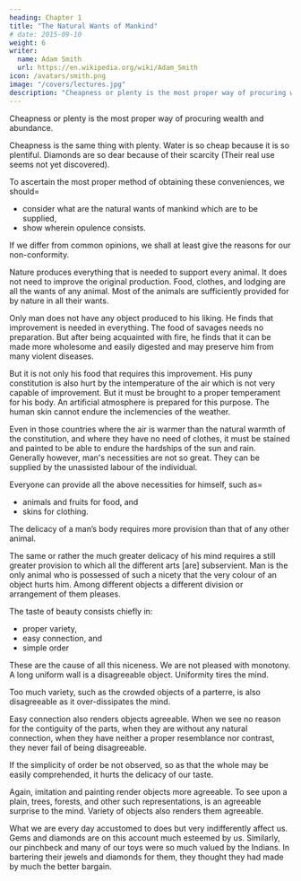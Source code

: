 ```yaml
---
heading: Chapter 1
title: "The Natural Wants of Mankind"
# date: 2015-09-10
weight: 6
writer:
  name: Adam Smith
  url: https://en.wikipedia.org/wiki/Adam_Smith
icon: /avatars/smith.png
image: "/covers/lectures.jpg"
description: "Cheapness or plenty is the most proper way of procuring wealth and abundance"
---
```




Cheapness or plenty is the most proper way of procuring wealth and abundance.

Cheapness is the same thing with plenty. Water is so cheap because it is so plentiful. Diamonds are so dear because of their scarcity (Their real use seems not yet discovered).

To ascertain the most proper method of obtaining these conveniences, we should= 
- consider what are the natural wants of mankind which are to be supplied,
- show wherein opulence consists.

If we differ from common opinions, we shall at least give the reasons for our non-conformity.

Nature produces everything that is needed to support every animal. It does not need to improve the original production. Food, clothes, and lodging are all the wants of any animal. Most of the animals are sufficiently provided for by nature in all their wants.

Only man does not have any object produced to his liking. He finds that improvement is needed in everything. The food of savages needs no preparation. But after being acquainted with fire, he finds that it can be made more wholesome and easily digested and may preserve him from many violent diseases.

But it is not only his food that requires this improvement. His puny constitution is also hurt by the intemperature of the air which is not very capable of improvement. But it must be brought to a proper temperament for his body. An artificial atmosphere is prepared for this purpose. The human skin cannot endure the inclemencies of the weather.

Even in those countries where the air is warmer than the natural warmth of the constitution, and where they have no need of clothes, it must be stained and painted to be able to endure the hardships of the sun and rain. Generally however, man's necessities are not so great.
They can be supplied by the unassisted labour of the individual.

Everyone can provide all the above necessities for himself, such as= 
- animals and fruits for food, and
- skins for clothing.

The delicacy of a man’s body requires more provision than that of any other animal.

The same or rather the much greater delicacy of his mind requires a still greater provision to which all the different arts [are] subservient.
Man is the only animal who is possessed of such a nicety that the very colour of an object hurts him.
Among different objects a different division or arrangement of them pleases.

The taste of beauty consists chiefly in:
- proper variety,
- easy connection, and
- simple order

These are the cause of all this niceness. We are not pleased with monotony. A long uniform wall is a disagreeable object. Uniformity tires the mind.

Too much variety, such as the crowded objects of a parterre, is also disagreeable as it over-dissipates the mind.

Easy connection also renders objects agreeable. When we see no reason for the contiguity of the parts, when they are without any natural connection, when they have neither a proper resemblance nor contrast, they never fail of being disagreeable.

If the simplicity of order be not observed, so as that the whole may be easily comprehended, it hurts the delicacy of our taste.

Again, imitation and painting render objects more agreeable.
To see upon a plain, trees, forests, and other such representations, is an agreeable surprise to the mind.
Variety of objects also renders them agreeable.

What we are every day accustomed to does but very indifferently affect us. Gems and diamonds are on this account much esteemed by us. Similarly, our pinchbeck and many of our toys were so much valued by the Indians.
In bartering their jewels and diamonds for them, they thought they had made by much the better bargain.
